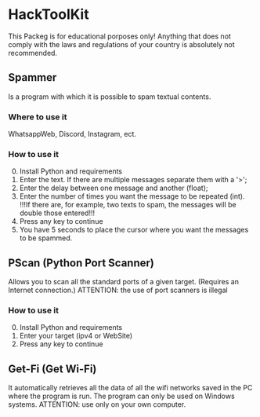 # HackToolKit

This Packeg is for educational porposes only!
Anything that does not comply with the laws and regulations of your country is absolutely not recommended.


## Spammer
Is a program with which it is possible to spam textual contents.

### Where to use it
WhatsappWeb, Discord, Instagram, ect.

### How to use it
0) Install Python and requirements
1) Enter the text. If there are multiple messages separate them with a '>';
2) Enter the delay between one message and another (float);
3) Enter the number of times you want the message to be repeated (int).
  !!!If there are, for example, two texts to spam, the messages will be double those entered!!!
4) Press any key to continue
5) You have 5 seconds to place the cursor where you want the messages to be spammed.


## PScan (Python Port Scanner)
Allows you to scan all the standard ports of a given target.
(Requires an Internet connection.)
ATTENTION: the use of port scanners is illegal

### How to use it
0) Install Python and requirements
1) Enter your target (ipv4 or WebSite)
2) Press any key to continue


## Get-Fi (Get Wi-Fi)
It automatically retrieves all the data of all the wifi networks saved in the PC where the program is run.
The program can only be used on Windows systems.
ATTENTION: use only on your own computer.
